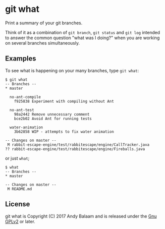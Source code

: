 # git what

Print a summary of your git branches.

Think of it as a combination of `git branch`, `git status` and `git log`
intended to answer the common question "what was I doing?" when you are
working on several branches simultaneously.

## Examples

To see what is happening on your many branches, type `git what`:

```
$ git what
-- Branches --
* master

  no-ant-compile
    f925838 Experiment with compiling without Ant

  no-ant-test
    98a2442 Remove unnecessary comment
    bce2b02 Avoid Ant for running tests

  water-animation
    3b62858 WIP - attempts to fix water animation

-- Changes on master --
 M rabbit-escape-engine/test/rabbitescape/engine/CallTracker.java
?? rabbit-escape-engine/test/rabbitescape/engine/Fireballs.java
```

or just `what`;

```
$ what
-- Branches --
* master

-- Changes on master --
 M README.md
 ```

## License

git what is Copyright (C) 2017 Andy Balaam and is released under the
[Gnu GPLv2](LICENSE.md) or later.

